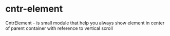 # cntr-element
CntrElement - is small module that help you always show element in center of parent container with reference to vertical scroll
